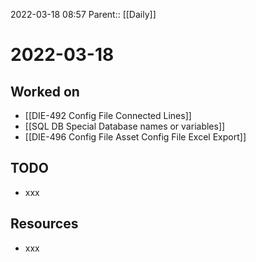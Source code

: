 2022-03-18 08:57
Parent:: [[Daily]]

# 2022-03-18

## Worked on

- [[DIE-492 Config File Connected Lines]]
- [[SQL DB Special Database names or variables]]
- [[DIE-496 Config File Asset Config File Excel Export]]

## TODO

- xxx

## Resources

- xxx
